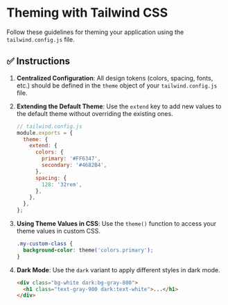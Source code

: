 # Theming with Tailwind CSS

Follow these guidelines for theming your application using the
`tailwind.config.js` file.

## ✅ **Instructions**

1.  **Centralized Configuration**: All design tokens (colors, spacing, fonts,
    etc.) should be defined in the `theme` object of your `tailwind.config.js`
    file.

2.  **Extending the Default Theme**: Use the `extend` key to add new values to
    the default theme without overriding the existing ones.

    ```javascript
    // tailwind.config.js
    module.exports = {
      theme: {
        extend: {
          colors: {
            primary: '#FF6347',
            secondary: '#4682B4',
          },
          spacing: {
            128: '32rem',
          },
        },
      },
    };
    ```

3.  **Using Theme Values in CSS**: Use the `theme()` function to access your
    theme values in custom CSS.

    ```css
    .my-custom-class {
      background-color: theme('colors.primary');
    }
    ```

4.  **Dark Mode**: Use the `dark` variant to apply different styles in dark
    mode.

    ```html
    <div class="bg-white dark:bg-gray-800">
      <h1 class="text-gray-900 dark:text-white">...</h1>
    </div>
    ```
